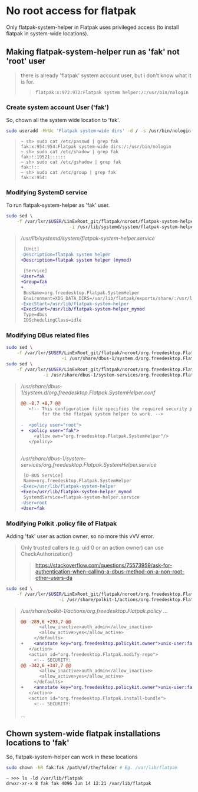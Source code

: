 # No root access for flatpak

Only flatpak-system-helper in Flatpak uses privileged access (to install flatpak in
system-wide locations).

## Making flatpak-system-helper run as 'fak' not 'root' user
> there is already 'flatpak' system account user, but i don't know what it is for.
>> `flatpak:x:972:972:Flatpak system helper:/:/usr/bin/nologin`

### Create system account User ('fak')
So, chown all the system wide location to 'fak'.
```bash
sudo useradd -MrUc 'Flatpak system-wide dirs' -d / -s /usr/bin/nologin fak
```
> ```
> ~ sh> sudo cat /etc/passwd | grep fak
> fak:x:954:954:Flatpak system-wide dirs:/:/usr/bin/nologin
> ~ sh> sudo cat /etc/shadow | grep fak
> fak:!:19521::::::
> ~ sh> sudo cat /etc/gshadow | grep fak
> fak:!::
> ~ sh> sudo cat /etc/group | grep fak                         
> fak:x:954:
> ```

### Modifying SystemD service
To run flatpak-system-helper as 'fak' user.
```bash
sudo sed \
    -f /var/lxr/$USER/LinExRoot_git/flatpak/noroot/flatpak-system-helper.service.sed \
                        -i /usr/lib/systemd/system/flatpak-system-helper.service
```
> */usr/lib/systemd/system/flatpak-system-helper.service*
> ```diff
>  [Unit]
> -Description=flatpak system helper
> +Description=flatpak system helper (mymod)
>  
>  [Service]
> +User=fak
> +Group=fak
> +
>  BusName=org.freedesktop.Flatpak.SystemHelper
>  Environment=XDG_DATA_DIRS=/var/lib/flatpak/exports/share/:/usr/local/share/:/usr/share/
> -ExecStart=/usr/lib/flatpak-system-helper
> +ExecStart=/usr/lib/flatpak-system-helper_mymod
>  Type=dbus
>  IOSchedulingClass=idle
> ```

### Modifying DBus related files
```bash
sudo sed \
    -f /var/lxr/$USER/LinExRoot_git/flatpak/noroot/org.freedesktop.Flatpak.SystemHelper.conf.sed \
                     -i /usr/share/dbus-1/system.d/org.freedesktop.Flatpak.SystemHelper.conf
sudo sed \
    -f /var/lxr/$USER/LinExRoot_git/flatpak/noroot/org.freedesktop.Flatpak.SystemHelper.service.sed \
              -i /usr/share/dbus-1/system-services/org.freedesktop.Flatpak.SystemHelper.service
```
> */usr/share/dbus-1/system.d/org.freedesktop.Flatpak.SystemHelper.conf*
> ```diff
> @@ -8,7 +8,7 @@
>    <!-- This configuration file specifies the required security policies
>         for the the flatpak system helper to work. -->
>  
> -  <policy user="root">
> +  <policy user="fak">
>      <allow own="org.freedesktop.Flatpak.SystemHelper"/>
>    </policy>
>  
> ```
> */usr/share/dbus-1/system-services/org.freedesktop.Flatpak.SystemHelper.service*
> ```diff
>  [D-BUS Service]
>  Name=org.freedesktop.Flatpak.SystemHelper
> -Exec=/usr/lib/flatpak-system-helper
> +Exec=/usr/lib/flatpak-system-helper_mymod
>  SystemdService=flatpak-system-helper.service
> -User=root
> +User=fak
> ```

### Modifying Polkit .policy file of Flatpak
Adding 'fak' user as action owner, so no more this vVV error.
> Only trusted callers (e.g. uid 0 or an action owner) can use CheckAuthorization()
>> https://stackoverflow.com/questions/75573959/ask-for-authentication-when-calling-a-dbus-method-on-a-non-root-other-users-da

```bash
sudo sed \
    -f /var/lxr/$USER/LinExRoot_git/flatpak/noroot/org.freedesktop.Flatpak.policy.sed \
                    -i /usr/share/polkit-1/actions/org.freedesktop.Flatpak.policy
```
> */usr/share/polkit-1/actions/org.freedesktop.Flatpak.policy*
> ...
> ```diff
> @@ -289,6 +293,7 @@
>        <allow_inactive>auth_admin</allow_inactive>
>        <allow_active>yes</allow_active>
>      </defaults>
> +    <annotate key="org.freedesktop.policykit.owner">unix-user:fak</annotate>
>    </action>
>    <action id="org.freedesktop.Flatpak.modify-repo">
>      <!-- SECURITY:
> @@ -342,6 +347,7 @@
>        <allow_inactive>auth_admin</allow_inactive>
>        <allow_active>yes</allow_active>
>      </defaults>
> +    <annotate key="org.freedesktop.policykit.owner">unix-user:fak</annotate>
>    </action>
>    <action id="org.freedesktop.Flatpak.install-bundle">
>      <!-- SECURITY:
> ```
> ...

## Chown system-wide flatpak installations locations to 'fak'
So, flatpak-system-helper can work in these locations

```bash
sudo chown -hR fak:fak /path/of/the/folder # Eg. /var/lib/flatpak
```
```
~ >>> ls -ld /var/lib/flatpak
drwxr-xr-x 8 fak fak 4096 Jun 14 12:21 /var/lib/flatpak
```
